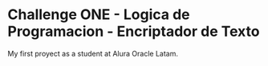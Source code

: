 # Challenge ONE - Logica de Programacion - Encriptador de Texto
 My first proyect as a student at Alura Oracle Latam.
